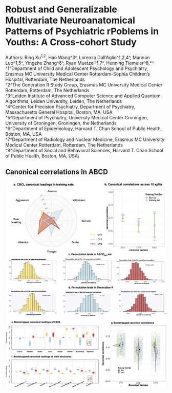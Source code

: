 # Robust and Generalizable Multivariate Neuroanatomical Patterns of Psychiatric rPoblems in Youths: A Cross-cohort Study
Authors: Bing Xu<sup>1,2</sup>, Hao Wang^3^, Lorenza Dall’Aglio^1,2,4^, Mannan Luo^1,5^, Yingzhe Zhang^6^, Ryan Muetzel^1,7^, Henning Tiemeier^8,*^ \
^1^Department of Child and Adolescent Psychology and Psychiatry, Erasmus MC University Medical Center Rotterdam-Sophia Children’s Hospital, Rotterdam, The Netherlands\
^2^The Generation R Study Group, Erasmus MC University Medical Center Rotterdam, Rotterdam, The Netherlands\
^3^Leiden Institute of Advanced Computer Science and Applied Quantum Algorithms, Leiden University, Leiden, The Netherlands\
^4^Center for Precision Psychiatry, Department of Psychiatry, Massachusetts General Hospital, Boston, MA, USA\
^5^Department of Psychiatry, University Medical Center Groningen, University of Groningen, Groningen, the Netherlands\
^6^Department of Epidemiology, Harvard T. Chan School of Public Health, Boston, MA, USA \
^7^Department of Radiology and Nuclear Medicine, Erasmus MC University Medical Center Rotterdam, Rotterdam, The Netherlands\
^8^Department of Social and Behavioral Sciences, Harvard T. Chan School of Public Health, Boston, MA, USA\

## Canonical correlations in ABCD





![alt text](https://github.com/EstellaHsu/estellahsu.github.io/blob/main/Figure1.png?raw=true)





